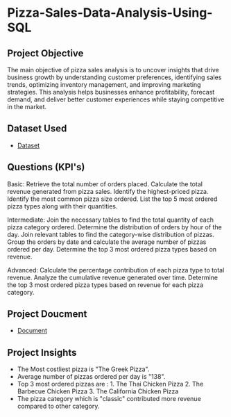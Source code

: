 # Pizza-Sales-Data-Analysis-Using-SQL
## Project Objective
The main objective of pizza sales analysis is to uncover insights that drive business growth by understanding customer preferences, identifying sales trends, optimizing inventory management, and improving marketing strategies. This analysis helps businesses enhance profitability, forecast demand, and deliver better customer experiences while staying competitive in the market.

## Dataset Used
* <a href="https://github.com/pavani-kakarla/SQL-DATA-ANALYSIS-PROJECT/blob/main/pizza_sales.zip">Dataset</a>

## Questions (KPI's)
Basic:
Retrieve the total number of orders placed.
Calculate the total revenue generated from pizza sales.
Identify the highest-priced pizza.
Identify the most common pizza size ordered.
List the top 5 most ordered pizza types along with their quantities.

Intermediate:
Join the necessary tables to find the total quantity of each pizza category ordered.
Determine the distribution of orders by hour of the day.
Join relevant tables to find the category-wise distribution of pizzas.
Group the orders by date and calculate the average number of pizzas ordered per day.
Determine the top 3 most ordered pizza types based on revenue.

Advanced:
Calculate the percentage contribution of each pizza type to total revenue.
Analyze the cumulative revenue generated over time.
Determine the top 3 most ordered pizza types based on revenue for each pizza category.

## Project Doucment
* <a href="https://github.com/pavani-kakarla/SQL-DATA-ANALYSIS-PROJECT/blob/main/Pizza.pdf">Document</a>

## Project Insights
* The Most costliest pizza is "The Greek Pizza".
* Average number of pizzas ordered per day is "138".
* Top 3 most ordered pizzas are :
      1. The Thai Chicken Pizza
      2. The Barbecue Chicken Pizza
      3. The California Chicken Pizza
* The pizza category which is "classic" contributed more revenue compared to other category.










